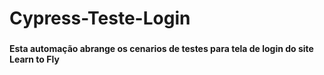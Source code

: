 # Cypress-Teste-Login
### 
#### Esta automação abrange os cenarios de testes para tela de login do site Learn to Fly
